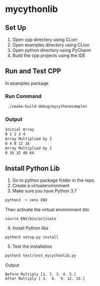 # mycythonlib

## Set Up

1. Open cpp directory using CLion
2. Open examples directory using CLion
3. Open python directory using PyCharm
4. Build the cpp projects using the IDE 

## Run and Test CPP

In examples package

### Run Command

```bash
 ./cmake-build-debug/mycythonexamples 
```

### Output

```bash
Initial Array 
0 1 2 3 4 
Array Multiplied by 2
0 4 8 12 16 
Array Multiplied by 2
0 16 32 48 64 
```

## Install Python Lib

1. Go to python package folder in the repo. 
2. Create a virtualenvironment
3. Make sure you have Python 3.7

```bash
python3 -m venv ENV
```

Then activate the virtual environment `ENV`

```
source ENV/bin/activate
```

4. Install Python libs

```
python3 setup.py install
```

5. Test the installation

```bash
python3 test/test_mycythonlib.py 
```

Output

```text
Before Multiply [1. 2. 3. 4. 5.]
After Multiply [ 3.  6.  9. 12. 15.]
```
